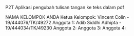 P2T
Aplikasi pengubah tulisan tangan ke teks dalam pdf

NAMA KELOMPOK ANDA
Ketua Kelompok: Vincent Colin - 19/444076/TK/49272
Anggota 1: Adib Siddhi Adhipta - 19/444034/TK/49230
Anggota 2:
Anggota 3:
Anggota 4:


